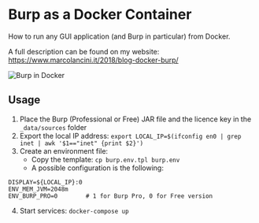 # Burp as a Docker Container

How to run any GUI application (and Burp in particular) from Docker.

A full description can be found on my website: https://www.marcolancini.it/2018/blog-docker-burp/

![Burp in Docker](https://www.marcolancini.it/images/posts/blog_docker_burp_3.jpg)


## Usage

1. Place the Burp (Professional or Free) JAR file and the licence key in the `_data/sources` folder
2. Export the local IP address: `export LOCAL_IP=$(ifconfig en0 | grep inet | awk '$1=="inet" {print $2}')`
3. Create an environment file: 
   * Copy the template: `cp burp.env.tpl burp.env`
   * A possible configuration is the following:  
```
DISPLAY=${LOCAL_IP}:0
ENV_MEM_JVM=2048m
ENV_BURP_PRO=0        # 1 for Burp Pro, 0 for Free version
``` 
4. Start services: `docker-compose up`
